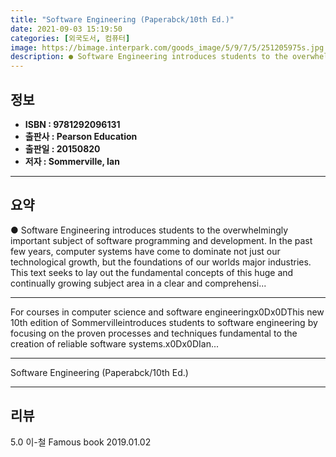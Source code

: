 ```yaml
---
title: "Software Engineering (Paperabck/10th Ed.)"
date: 2021-09-03 15:19:50
categories: [외국도서, 컴퓨터]
image: https://bimage.interpark.com/goods_image/5/9/7/5/251205975s.jpg
description: ● Software Engineering introduces students to the overwhelmingly important subject of software programming and development. In the past few years, computer sys
---
```


## **정보**

- **ISBN : 9781292096131**
- **출판사 : Pearson Education**
- **출판일 : 20150820**
- **저자 : Sommerville, Ian**

------



## **요약**

●  Software Engineering introduces students to the overwhelmingly important subject of software programming and development. In the past few years, computer systems have come to dominate not just our technological growth, but the foundations of our worlds major industries. This text seeks to lay out the fundamental concepts of this huge and continually growing subject area in a clear and comprehensi...

------

For courses in computer science and software engineeringx0Dx0DThis new 10th edition of Sommervilleintroduces students to software engineering by focusing on the proven processes and techniques fundamental to the creation of reliable software systems.x0Dx0DIan... 

------


Software Engineering (Paperabck/10th Ed.) 

------


## **리뷰** 

5.0 이-철 Famous book 2019.01.02 <br/>